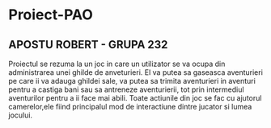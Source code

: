 # Proiect-PAO
## APOSTU ROBERT - GRUPA 232

Proiectul se rezuma la un joc in care un utilizator se va ocupa din administrarea unei ghilde de anveturieri. El va putea sa gaseasca aventurieri pe care ii va adauga ghildei sale, va putea sa trimita aventurieri in aventuri pentru a castiga bani sau sa antreneze aventurierii, tot prin intermediul aventurilor pentru a ii face mai abili. Toate actiunile din joc se fac cu ajutorul camerelor,ele fiind principalul mod de interactiune dintre jucator si lumea jocului.
